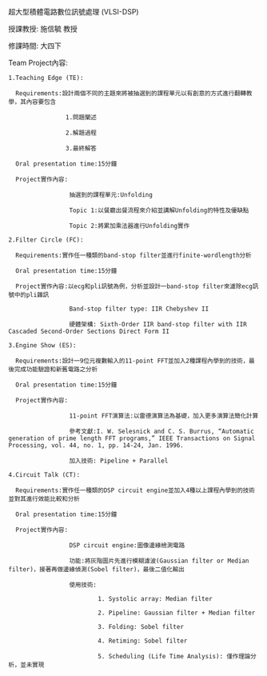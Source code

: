 超大型積體電路數位訊號處理 (VLSI-DSP)

授課教授: 施信毓 教授

修課時間: 大四下

Team Project內容:

    1.Teaching Edge (TE):

      Requirements:設計兩個不同的主題來將被抽選到的課程單元以有創意的方式進行翻轉教學，其內容要包含
      
                    1.問題闡述
      
                    2.解題過程
      
                    3.最終解答
                    
      Oral presentation time:15分鐘

      Project實作內容: 
      
                     抽選到的課程單元:Unfolding

                     Topic 1:以餐廳出餐流程來介紹並講解Unfolding的特性及優缺點

                     Topic 2:將累加乘法器進行Unfolding實作

    2.Filter Circle (FC):

      Requirements:實作任一種類的band-stop filter並進行finite-wordlength分析

      Oral presentation time:15分鐘

      Project實作內容:以ecg和pli訊號為例，分析並設計一band-stop filter來濾除ecg訊號中的pli雜訊
                
                     Band-stop filter type: IIR Chebyshev II

                     硬體架構: Sixth-Order IIR band-stop filter with IIR Cascaded Second-Order Sections Direct Form II

    3.Engine Show (ES):                  

      Requirements:設計一9位元複數輸入的11-point FFT並加入2種課程內學到的技術，最後完成功能驗證和新舊電路之分析

      Oral presentation time:15分鐘

      Project實作內容: 
      
                     11-point FFT演算法:以雷德演算法為基礎，加入更多演算法簡化計算

                     參考文獻:I. W. Selesnick and C. S. Burrus, “Automatic generation of prime length FFT programs,” IEEE Transactions on Signal Processing, vol. 44, no. 1, pp. 14-24, Jan. 1996.

                     加入技術: Pipeline + Parallel

    4.Circuit Talk (CT):

      Requirements:實作任一種類的DSP circuit engine並加入4種以上課程內學到的技術並對其進行效能比較和分析

      Oral presentation time:15分鐘

      Project實作內容:

                     DSP circuit engine:圖像邊緣檢測電路
    
                     功能:將灰階圖片先進行模糊濾波(Gaussian filter or Median filter)，接著再做邊緣偵測(Sobel filter)，最後二值化輸出

                     使用技術:

                             1. Systolic array: Median filter

                             2. Pipeline: Gaussian filter + Median filter

                             3. Folding: Sobel filter

                             4. Retiming: Sobel filter

                             5. Scheduling (Life Time Analysis): 僅作理論分析，並未實現
                    

